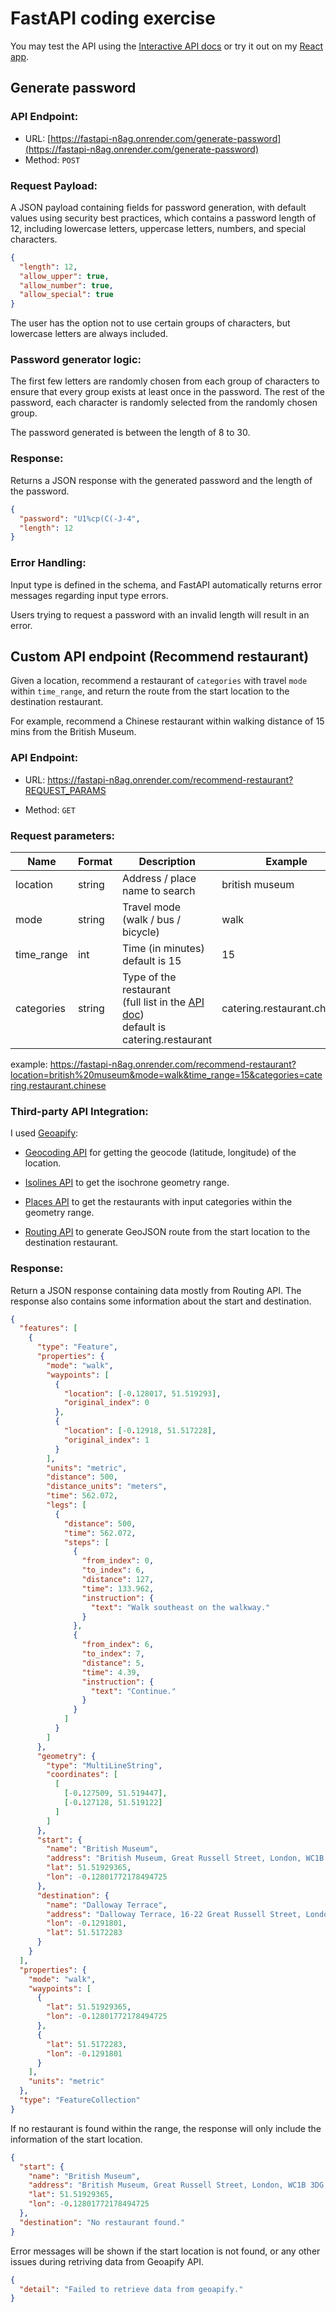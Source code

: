 # FastAPI coding exercise

You may test the API using the [Interactive API docs](https://fastapi-n8ag.onrender.com/docs) or try it out on my [React app](https://tinghsuan.onrender.com/).

## Generate password

### API Endpoint:

- URL: [https://fastapi-n8ag.onrender.com/generate-password](https://fastapi-n8ag.onrender.com/generate-password)
- Method: `POST`

### Request Payload:

A JSON payload containing fields for password generation, with default values using security best practices, which contains a password length of 12, including lowercase letters, uppercase letters, numbers, and special characters.

```json
{
  "length": 12,
  "allow_upper": true,
  "allow_number": true,
  "allow_special": true
}
```

The user has the option not to use certain groups of characters, but lowercase letters are always included.

### Password generator logic:

The first few letters are randomly chosen from each group of characters to ensure that every group exists at least once in the password. The rest of the password, each character is randomly selected from the randomly chosen group.

The password generated is between the length of 8 to 30.

### Response:

Returns a JSON response with the generated password and the length of the password.

```json
{
  "password": "U1%cp(C(-J-4",
  "length": 12
}
```

### Error Handling:

Input type is defined in the schema, and FastAPI automatically returns error messages regarding input type errors.

Users trying to request a password with an invalid length will result in an error.

## Custom API endpoint (Recommend restaurant)

Given a location, recommend a restaurant of `categories`
with travel `mode` within `time_range`, and return the route from the start location to the destination restaurant.

For example, recommend a Chinese restaurant within walking distance of 15 mins from the British Museum.

### API Endpoint:

- URL: https://fastapi-n8ag.onrender.com/recommend-restaurant?REQUEST_PARAMS

- Method: `GET`

### Request parameters:

| Name       | Format | Description                                                                                                                                                                              | Example                     |
| ---------- | ------ | ---------------------------------------------------------------------------------------------------------------------------------------------------------------------------------------- | --------------------------- |
| location   | string | Address / place name to search                                                                                                                                                           | british museum              |
| mode       | string | Travel mode <br>(walk / bus / bicycle)                                                                                                                                                   | walk                        |
| time_range | int    | Time (in minutes) <br>default is 15                                                                                                                                                      | 15                          |
| categories | string | Type of the restaurant <br>(full list in the [API doc](https://fastapi-n8ag.onrender.com/docs#/default/recommend_restaurant_recommend_restaurant_get))<br>default is catering.restaurant | catering.restaurant.chinese |

example: https://fastapi-n8ag.onrender.com/recommend-restaurant?location=british%20museum&mode=walk&time_range=15&categories=catering.restaurant.chinese

### Third-party API Integration:

I used [Geoapify](https://apidocs.geoapify.com/):

- [Geocoding API](https://apidocs.geoapify.com/docs/geocoding/forward-geocoding/#about) for getting the geocode (latitude, longitude) of the location.

- [Isolines API](https://apidocs.geoapify.com/docs/isolines/) to get the isochrone geometry range.

- [Places API](https://apidocs.geoapify.com/docs/places/) to get the restaurants with input categories within the geometry range.

- [Routing API](https://apidocs.geoapify.com/playground/routing/) to generate GeoJSON route from the start location to the destination restaurant.

### Response:

Return a JSON response containing data mostly from Routing API. The response also contains some information about the start and destination.

```json
{
  "features": [
    {
      "type": "Feature",
      "properties": {
        "mode": "walk",
        "waypoints": [
          {
            "location": [-0.128017, 51.519293],
            "original_index": 0
          },
          {
            "location": [-0.12918, 51.517228],
            "original_index": 1
          }
        ],
        "units": "metric",
        "distance": 500,
        "distance_units": "meters",
        "time": 562.072,
        "legs": [
          {
            "distance": 500,
            "time": 562.072,
            "steps": [
              {
                "from_index": 0,
                "to_index": 6,
                "distance": 127,
                "time": 133.962,
                "instruction": {
                  "text": "Walk southeast on the walkway."
                }
              },
              {
                "from_index": 6,
                "to_index": 7,
                "distance": 5,
                "time": 4.39,
                "instruction": {
                  "text": "Continue."
                }
              }
            ]
          }
        ]
      },
      "geometry": {
        "type": "MultiLineString",
        "coordinates": [
          [
            [-0.127509, 51.519447],
            [-0.127128, 51.519122]
          ]
        ]
      },
      "start": {
        "name": "British Museum",
        "address": "British Museum, Great Russell Street, London, WC1B 3DG, United Kingdom",
        "lat": 51.51929365,
        "lon": -0.12801772178494725
      },
      "destination": {
        "name": "Dalloway Terrace",
        "address": "Dalloway Terrace, 16-22 Great Russell Street, London, WC1B 3NN, United Kingdom",
        "lon": -0.1291801,
        "lat": 51.5172283
      }
    }
  ],
  "properties": {
    "mode": "walk",
    "waypoints": [
      {
        "lat": 51.51929365,
        "lon": -0.12801772178494725
      },
      {
        "lat": 51.5172283,
        "lon": -0.1291801
      }
    ],
    "units": "metric"
  },
  "type": "FeatureCollection"
}
```

If no restaurant is found within the range, the response will only include the information of the start location.

```json
{
  "start": {
    "name": "British Museum",
    "address": "British Museum, Great Russell Street, London, WC1B 3DG, United Kingdom",
    "lat": 51.51929365,
    "lon": -0.12801772178494725
  },
  "destination": "No restaurant found."
}
```

Error messages will be shown if the start location is not found, or any other issues during retriving data from Geoapify API.

```json
{
  "detail": "Failed to retrieve data from geoapify."
}
```
